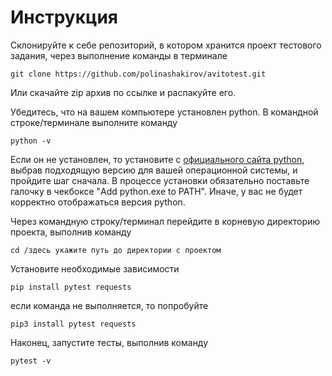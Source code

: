 # Инструкция

Склонируйте к себе репозиторий, в котором хранится проект тестового задания, через выполнение команды в терминале
```
git clone https://github.com/polinashakirov/avitotest.git
```
Или скачайте zip архив по ссылке и распакуйте его.

Убедитесь, что на вашем компьютере установлен python. В командной строке/терминале выполните команду
```
python -v
```
Если он не установлен, то установите с [официального сайта python](https://www.python.org/downloads/), выбрав подходящую версию для вашей операционной системы, и пройдите шаг сначала.
В процессе установки обязательно поставьте галочку в чекбоксе "Add python.exe to PATH". Иначе, у вас не будет корректно отображаться версия python.

Через командную строку/терминал перейдите в корневую директорию проекта, выполнив команду
```
cd /здесь укажите путь до директории с проектом
```
Установите необходимые зависимости
```
pip install pytest requests
```
если команда не выполняется, то попробуйте
```
pip3 install pytest requests
```
Наконец, запустите тесты, выполнив команду
```
pytest -v
```
